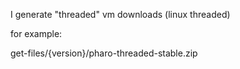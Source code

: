 I generate "threaded" vm downloads  (linux threaded)

for example:

get-files/{version}/pharo-threaded-stable.zip